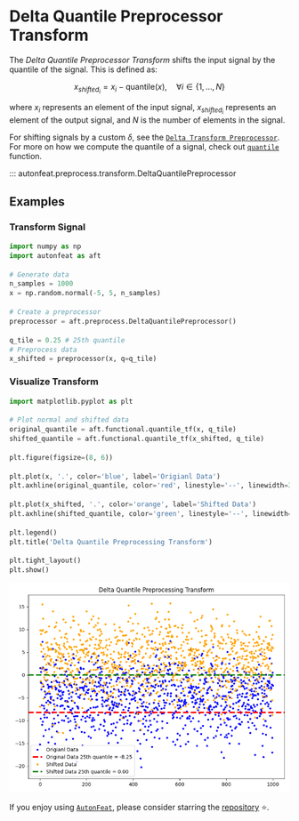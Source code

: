 <!-- 
MIT License

Copyright (c) 2023 Carnegie Mellon University, Auton Lab

Permission is hereby granted, free of charge, to any person obtaining a copy
of this software and associated documentation files (the "Software"), to deal
in the Software without restriction, including without limitation the rights
to use, copy, modify, merge, publish, distribute, sublicense, and/or sell
copies of the Software, and to permit persons to whom the Software is
furnished to do so, subject to the following conditions:

The above copyright notice and this permission notice shall be included in all
copies or substantial portions of the Software.

THE SOFTWARE IS PROVIDED "AS IS", WITHOUT WARRANTY OF ANY KIND, EXPRESS OR
IMPLIED, INCLUDING BUT NOT LIMITED TO THE WARRANTIES OF MERCHANTABILITY,
FITNESS FOR A PARTICULAR PURPOSE AND NONINFRINGEMENT. IN NO EVENT SHALL THE
AUTHORS OR COPYRIGHT HOLDERS BE LIABLE FOR ANY CLAIM, DAMAGES OR OTHER
LIABILITY, WHETHER IN AN ACTION OF CONTRACT, TORT OR OTHERWISE, ARISING FROM,
OUT OF OR IN CONNECTION WITH THE SOFTWARE OR THE USE OR OTHER DEALINGS IN THE
SOFTWARE.
-->

# Delta Quantile Preprocessor Transform

The *Delta Quantile Preprocessor Transform* shifts the input signal by the quantile of the signal. This is defined as:

$$
x_{shifted_{i}} = x_{i} - \text{quantile}(x), \quad \forall i \in \{1, \dots, N\}
$$

where $x_{i}$ represents an element of the input signal, $x_{shifted_{i}}$ represents an element of the output signal, and $N$ is the number of elements in the signal.

For shifting signals by a custom $\delta$, see the [`Delta Transform Preprocessor`](delta_preprocessor.md). For more on how we compute the quantile of a signal, check out [`quantile`](../../functional/quantile.md) function.

::: autonfeat.preprocess.transform.DeltaQuantilePreprocessor

## Examples

### Transform Signal

```python
import numpy as np
import autonfeat as aft

# Generate data
n_samples = 1000
x = np.random.normal(-5, 5, n_samples)

# Create a preprocessor
preprocessor = aft.preprocess.DeltaQuantilePreprocessor()

q_tile = 0.25 # 25th quantile
# Preprocess data
x_shifted = preprocessor(x, q=q_tile)
```

### Visualize Transform

```python
import matplotlib.pyplot as plt

# Plot normal and shifted data
original_quantile = aft.functional.quantile_tf(x, q_tile)
shifted_quantile = aft.functional.quantile_tf(x_shifted, q_tile)

plt.figure(figsize=(8, 6))

plt.plot(x, '.', color='blue', label='Origianl Data')
plt.axhline(original_quantile, color='red', linestyle='--', linewidth=3, label=f'Original Data 25th quantile = {original_quantile:.2f}')

plt.plot(x_shifted, '.', color='orange', label='Shifted Data')
plt.axhline(shifted_quantile, color='green', linestyle='--', linewidth=3, label=f'Shifted Data 25th quantile = {shifted_quantile:.2f}')

plt.legend()
plt.title('Delta Quantile Preprocessing Transform')

plt.tight_layout()
plt.show()
```

![DeltaQuantile](../../../assets/delta_quantile_visualize.png)


If you enjoy using [`AutonFeat`](../../../index.md), please consider starring the [repository](https://github.com/autonlab/AutonFeat) ⭐️.